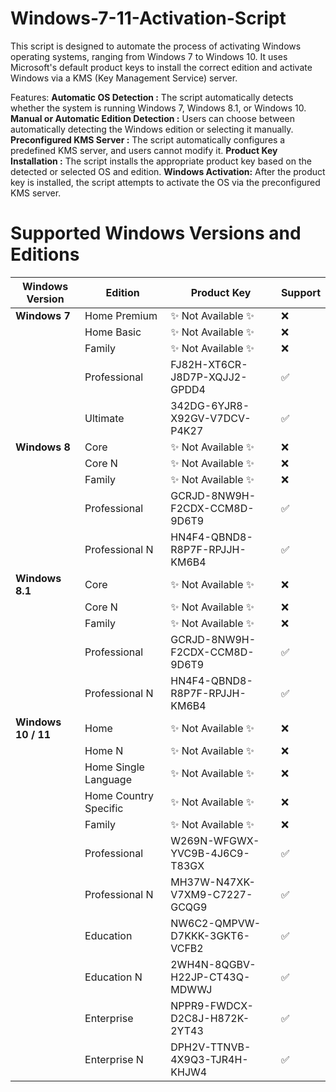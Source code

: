 # Windows-7-11-Activation-Script
This script is designed to automate the process of activating Windows operating systems, ranging from Windows 7 to Windows 10. It uses Microsoft's default product keys to install the correct edition and activate Windows via a KMS (Key Management Service) server.

Features:
**Automatic OS Detection :** The script automatically detects whether the system is running Windows 7, Windows 8.1, or Windows 10.
**Manual or Automatic Edition Detection :** Users can choose between automatically detecting the Windows edition or selecting it manually.
**Preconfigured KMS Server :** The script automatically configures a predefined KMS server, and users cannot modify it.
**Product Key Installation :** The script installs the appropriate product key based on the detected or selected OS and edition.
**Windows Activation:** After the product key is installed, the script attempts to activate the OS via the preconfigured KMS server.

# Supported Windows Versions and Editions

| **Windows Version**   | **Edition**               | **Product Key**                             | **Support** |
|-----------------------|---------------------------|---------------------------------------------|-------------|
| **Windows 7**         | Home Premium               | ✨ Not Available ✨                | ❌          |
|                       | Home Basic                 | ✨ Not Available ✨                | ❌          |
|                       | Family                     | ✨ Not Available ✨                | ❌          |
|                       | Professional               | FJ82H-XT6CR-J8D7P-XQJJ2-GPDD4      | ✅          |
|                       | Ultimate                   | 342DG-6YJR8-X92GV-V7DCV-P4K27      | ✅          |
| **Windows 8**         | Core                       | ✨ Not Available ✨                | ❌          |
|                       | Core N                     | ✨ Not Available ✨                | ❌          |
|                       | Family                     | ✨ Not Available ✨                | ❌          |
|                       | Professional               | GCRJD-8NW9H-F2CDX-CCM8D-9D6T9      | ✅          |
|                       | Professional N             | HN4F4-QBND8-R8P7F-RPJJH-KM6B4      | ✅          |
| **Windows 8.1**       | Core                       | ✨ Not Available ✨                | ❌          |
|                       | Core N                     | ✨ Not Available ✨                | ❌          |
|                       | Family                     | ✨ Not Available ✨                | ❌          |
|                       | Professional               | GCRJD-8NW9H-F2CDX-CCM8D-9D6T9      | ✅          |
|                       | Professional N             | HN4F4-QBND8-R8P7F-RPJJH-KM6B4      | ✅          |
| **Windows 10 / 11**   | Home                       | ✨ Not Available ✨                | ❌          |
|                       | Home N                     | ✨ Not Available ✨                | ❌          |
|                       | Home Single Language       | ✨ Not Available ✨                | ❌          |
|                       | Home Country Specific      | ✨ Not Available ✨                | ❌          |
|                       | Family                     | ✨ Not Available ✨                | ❌          |
|                       | Professional               | W269N-WFGWX-YVC9B-4J6C9-T83GX      | ✅          |
|                       | Professional N             | MH37W-N47XK-V7XM9-C7227-GCQG9      | ✅          |
|                       | Education                  | NW6C2-QMPVW-D7KKK-3GKT6-VCFB2      | ✅          |
|                       | Education N                | 2WH4N-8QGBV-H22JP-CT43Q-MDWWJ      | ✅          |
|                       | Enterprise                 | NPPR9-FWDCX-D2C8J-H872K-2YT43      | ✅          |
|                       | Enterprise N               | DPH2V-TTNVB-4X9Q3-TJR4H-KHJW4      | ✅          |
